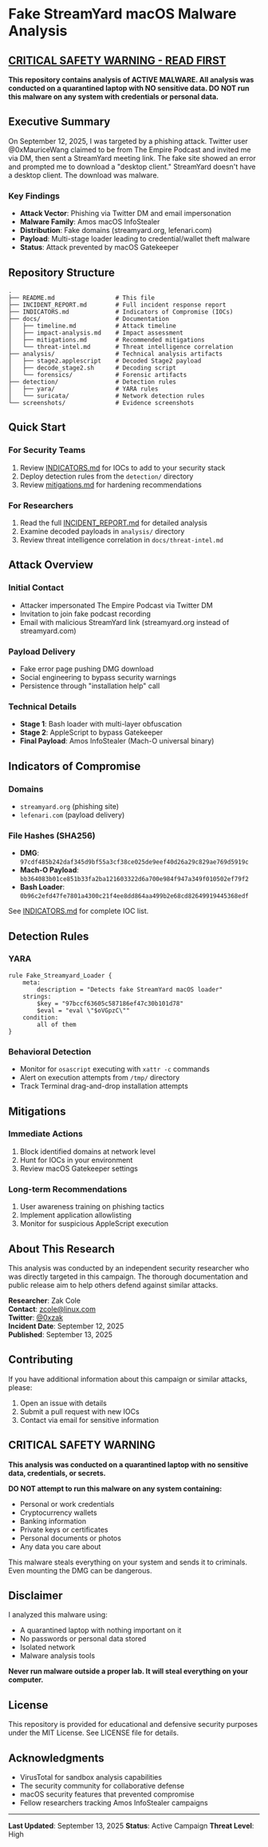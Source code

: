 # Fake StreamYard macOS Malware Analysis

## [CRITICAL SAFETY WARNING - READ FIRST](SAFETY_WARNING.md)

**This repository contains analysis of ACTIVE MALWARE. All analysis was conducted on a quarantined laptop with NO sensitive data. DO NOT run this malware on any system with credentials or personal data.**

## Executive Summary

On September 12, 2025, I was targeted by a phishing attack. Twitter user @0xMauriceWang claimed to be from The Empire Podcast and invited me via DM, then sent a StreamYard meeting link. The fake site showed an error and prompted me to download a "desktop client." StreamYard doesn't have a desktop client. The download was malware.

### Key Findings
- **Attack Vector**: Phishing via Twitter DM and email impersonation
- **Malware Family**: Amos macOS InfoStealer
- **Distribution**: Fake domains (streamyard.org, lefenari.com)
- **Payload**: Multi-stage loader leading to credential/wallet theft malware
- **Status**: Attack prevented by macOS Gatekeeper

## Repository Structure

```
.
├── README.md                 # This file
├── INCIDENT_REPORT.md        # Full incident response report
├── INDICATORS.md             # Indicators of Compromise (IOCs)
├── docs/                     # Documentation
│   ├── timeline.md           # Attack timeline
│   ├── impact-analysis.md    # Impact assessment
│   ├── mitigations.md        # Recommended mitigations
│   └── threat-intel.md       # Threat intelligence correlation
├── analysis/                 # Technical analysis artifacts
│   ├── stage2.applescript    # Decoded Stage2 payload
│   ├── decode_stage2.sh      # Decoding script
│   └── forensics/            # Forensic artifacts
├── detection/                # Detection rules
│   ├── yara/                 # YARA rules
│   └── suricata/             # Network detection rules
└── screenshots/              # Evidence screenshots
```

## Quick Start

### For Security Teams

1. Review [INDICATORS.md](INDICATORS.md) for IOCs to add to your security stack
2. Deploy detection rules from the `detection/` directory
3. Review [mitigations.md](docs/mitigations.md) for hardening recommendations

### For Researchers

1. Read the full [INCIDENT_REPORT.md](INCIDENT_REPORT.md) for detailed analysis
2. Examine decoded payloads in `analysis/` directory
3. Review threat intelligence correlation in `docs/threat-intel.md`

## Attack Overview

### Initial Contact
- Attacker impersonated The Empire Podcast via Twitter DM
- Invitation to join fake podcast recording
- Email with malicious StreamYard link (streamyard.org instead of streamyard.com)

### Payload Delivery
- Fake error page pushing DMG download
- Social engineering to bypass security warnings
- Persistence through "installation help" call

### Technical Details
- **Stage 1**: Bash loader with multi-layer obfuscation
- **Stage 2**: AppleScript to bypass Gatekeeper
- **Final Payload**: Amos InfoStealer (Mach-O universal binary)

## Indicators of Compromise

### Domains
- `streamyard.org` (phishing site)
- `lefenari.com` (payload delivery)

### File Hashes (SHA256)
- **DMG**: `97cdf485b242daf345d9bf55a3cf38ce025de9eef40d26a29c829ae769d5919c`
- **Mach-O Payload**: `bb364083b01ce851b33fa2ba121603322d6a700e984f947a349f010502ef79f2`
- **Bash Loader**: `0b96c2efd47fe7801a4300c21f4ee8dd864aa499b2e68cd82649919445368edf`

See [INDICATORS.md](INDICATORS.md) for complete IOC list.

## Detection Rules

### YARA
```yara
rule Fake_Streamyard_Loader {
    meta:
        description = "Detects fake StreamYard macOS loader"
    strings:
        $key = "97bccf63605c587186ef47c30b101d78"
        $eval = "eval \"$oVGpzC\""
    condition:
        all of them
}
```

### Behavioral Detection
- Monitor for `osascript` executing with `xattr -c` commands
- Alert on execution attempts from `/tmp/` directory
- Track Terminal drag-and-drop installation attempts

## Mitigations

### Immediate Actions
1. Block identified domains at network level
2. Hunt for IOCs in your environment
3. Review macOS Gatekeeper settings

### Long-term Recommendations
1. User awareness training on phishing tactics
2. Implement application allowlisting
3. Monitor for suspicious AppleScript execution

## About This Research

This analysis was conducted by an independent security researcher who was directly targeted in this campaign. The thorough documentation and public release aim to help others defend against similar attacks.

**Researcher**: Zak Cole  
**Contact**: zcole@linux.com  
**Twitter**: [@0xzak](https://x.com/0xzak)  
**Incident Date**: September 12, 2025  
**Published**: September 13, 2025

## Contributing

If you have additional information about this campaign or similar attacks, please:
1. Open an issue with details
2. Submit a pull request with new IOCs
3. Contact via email for sensitive information

## CRITICAL SAFETY WARNING

**This analysis was conducted on a quarantined laptop with no sensitive data, credentials, or secrets.**

**DO NOT attempt to run this malware on any system containing:**
- Personal or work credentials
- Cryptocurrency wallets
- Banking information
- Private keys or certificates
- Personal documents or photos
- Any data you care about

This malware steals everything on your system and sends it to criminals. Even mounting the DMG can be dangerous.

## Disclaimer

I analyzed this malware using:
- A quarantined laptop with nothing important on it
- No passwords or personal data stored
- Isolated network
- Malware analysis tools

**Never run malware outside a proper lab. It will steal everything on your computer.**

## License

This repository is provided for educational and defensive security purposes under the MIT License. See LICENSE file for details.

## Acknowledgments

- VirusTotal for sandbox analysis capabilities
- The security community for collaborative defense
- macOS security features that prevented compromise
- Fellow researchers tracking Amos InfoStealer campaigns

---

**Last Updated**: September 13, 2025
**Status**: Active Campaign
**Threat Level**: High
